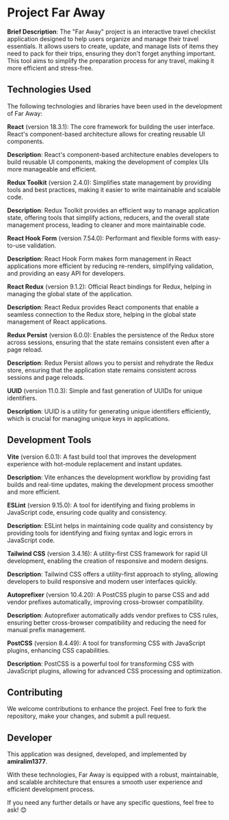 # Project Far Away

**Brief Description**:
The "Far Away" project is an interactive travel checklist application designed to help users organize and manage their travel essentials. It allows users to create, update, and manage lists of items they need to pack for their trips, ensuring they don't forget anything important. This tool aims to simplify the preparation process for any travel, making it more efficient and stress-free.

## Technologies Used

The following technologies and libraries have been used in the development of Far Away:

**React** (version 18.3.1): The core framework for building the user interface. React's component-based architecture allows for creating reusable UI components.

**Description**: React's component-based architecture enables developers to build reusable UI components, making the development of complex UIs more manageable and efficient.

**Redux Toolkit** (version 2.4.0): Simplifies state management by providing tools and best practices, making it easier to write maintainable and scalable code.

**Description**: Redux Toolkit provides an efficient way to manage application state, offering tools that simplify actions, reducers, and the overall state management process, leading to cleaner and more maintainable code.

**React Hook Form** (version 7.54.0): Performant and flexible forms with easy-to-use validation.

**Description**: React Hook Form makes form management in React applications more efficient by reducing re-renders, simplifying validation, and providing an easy API for developers.

**React Redux** (version 9.1.2): Official React bindings for Redux, helping in managing the global state of the application.

**Description**: React Redux provides React components that enable a seamless connection to the Redux store, helping in the global state management of React applications.

**Redux Persist** (version 6.0.0): Enables the persistence of the Redux store across sessions, ensuring that the state remains consistent even after a page reload.

**Description**: Redux Persist allows you to persist and rehydrate the Redux store, ensuring that the application state remains consistent across sessions and page reloads.

**UUID** (version 11.0.3): Simple and fast generation of UUIDs for unique identifiers.

**Description**: UUID is a utility for generating unique identifiers efficiently, which is crucial for managing unique keys in applications.

## Development Tools

**Vite** (version 6.0.1): A fast build tool that improves the development experience with hot-module replacement and instant updates.

**Description**: Vite enhances the development workflow by providing fast builds and real-time updates, making the development process smoother and more efficient.

**ESLint** (version 9.15.0): A tool for identifying and fixing problems in JavaScript code, ensuring code quality and consistency.

**Description**: ESLint helps in maintaining code quality and consistency by providing tools for identifying and fixing syntax and logic errors in JavaScript code.

**Tailwind CSS** (version 3.4.16): A utility-first CSS framework for rapid UI development, enabling the creation of responsive and modern designs.

**Description**: Tailwind CSS offers a utility-first approach to styling, allowing developers to build responsive and modern user interfaces quickly.

**Autoprefixer** (version 10.4.20): A PostCSS plugin to parse CSS and add vendor prefixes automatically, improving cross-browser compatibility.

**Description**: Autoprefixer automatically adds vendor prefixes to CSS rules, ensuring better cross-browser compatibility and reducing the need for manual prefix management.

**PostCSS** (version 8.4.49): A tool for transforming CSS with JavaScript plugins, enhancing CSS capabilities.

**Description**: PostCSS is a powerful tool for transforming CSS with JavaScript plugins, allowing for advanced CSS processing and optimization.

## Contributing

We welcome contributions to enhance the project. Feel free to fork the repository, make your changes, and submit a pull request.

## Developer

This application was designed, developed, and implemented by **amiralim1377**.

With these technologies, Far Away is equipped with a robust, maintainable, and scalable architecture that ensures a smooth user experience and efficient development process.

If you need any further details or have any specific questions, feel free to ask! 😊
